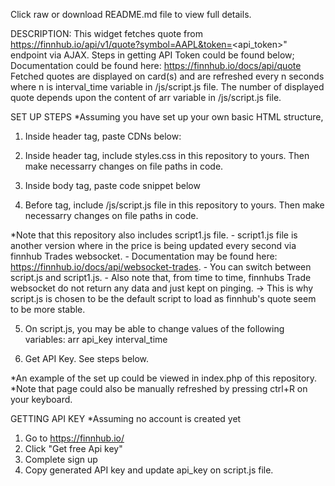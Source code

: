 Click raw or download README.md file to view full details.

DESCRIPTION:
This widget fetches quote from https://finnhub.io/api/v1/quote?symbol=AAPL&token=<api_token>" endpoint via AJAX.
Steps in getting API Token could be found below;
Documentation could be found here: https://finnhub.io/docs/api/quote
Fetched quotes are displayed on card(s) and are refreshed every n seconds where n is interval_time variable in /js/script.js file.
The number of displayed quote depends upon the content of arr variable in /js/script.js file.


SET UP STEPS
*Assuming you have set up your own basic HTML structure,
1. Inside header tag, paste CDNs below:

<!-- CDN for fontawesome icons -->
<link rel="stylesheet" href="https://cdnjs.cloudflare.com/ajax/libs/font-awesome/6.7.0/css/all.min.css" integrity="sha512-9xKTRVabjVeZmc+GUW8GgSmcREDunMM+Dt/GrzchfN8tkwHizc5RP4Ok/MXFFy5rIjJjzhndFScTceq5e6GvVQ==" crossorigin="anonymous" referrerpolicy="no-referrer" />

<!-- CDN for bootstrap styles -->
<link rel="stylesheet" href="https://cdn.jsdelivr.net/npm/bootstrap@5.3.3/dist/css/bootstrap.min.css" integrity="sha384-QWTKZyjpPEjISv5WaRU9OFeRpok6YctnYmDr5pNlyT2bRjXh0JMhjY6hW+ALEwIH" crossorigin="anonymous">

<!-- CDN for JQUERY -->
<script src="https://cdnjs.cloudflare.com/ajax/libs/jquery/3.7.1/jquery.min.js" integrity="sha512-v2CJ7UaYy4JwqLDIrZUI/4hqeoQieOmAZNXBeQyjo21dadnwR+8ZaIJVT8EE2iyI61OV8e6M8PP2/4hpQINQ/g==" crossorigin="anonymous" referrerpolicy="no-referrer"></script>

2. Inside header tag, include styles.css in this repository to yours. Then make necessarry changes on file paths in code.
<!-- Change file path if necessary -->
<link rel="stylesheet" href="./css/styles.css"/>

3. Inside body tag, paste code snippet below
<div class="content">
    <div class="container row">
    </div>
</div>

4. Before </body> tag, include /js/script.js file in this repository to yours. Then make necessarry changes on file paths in code.
<!-- Change file path if necessary -->
<script src="./js/script.js"></script>
*Note that this repository also includes script1.js file.
    -  script1.js file is another version where in the price is being updated every second via finnhub Trades websocket.
    - Documentation may be found here: https://finnhub.io/docs/api/websocket-trades.
    - You can switch between script.js and script1.js.
    - Also note that, from time to time, finnhubs Trade websocket do not return any data and just kept on pinging.
        -> This is why script.js is chosen to be the default script to load as finnhub's quote seem to be more stable.

5. On script.js, you may be able to change values of the following variables:
arr
api_key
interval_time

6. Get API Key. See steps below.

*An example of the set up could be viewed in index.php of this repository.
*Note that page could also be manually refreshed by pressing ctrl+R on your keyboard.


GETTING API KEY
*Assuming no account is created yet
1. Go to https://finnhub.io/
2. Click "Get free Api key"
3. Complete sign up 
4. Copy generated API key and update api_key on script.js file.
